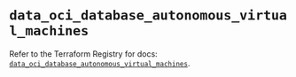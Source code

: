 # `data_oci_database_autonomous_virtual_machines`

Refer to the Terraform Registry for docs: [`data_oci_database_autonomous_virtual_machines`](https://registry.terraform.io/providers/oracle/oci/7.19.0/docs/data-sources/database_autonomous_virtual_machines).
